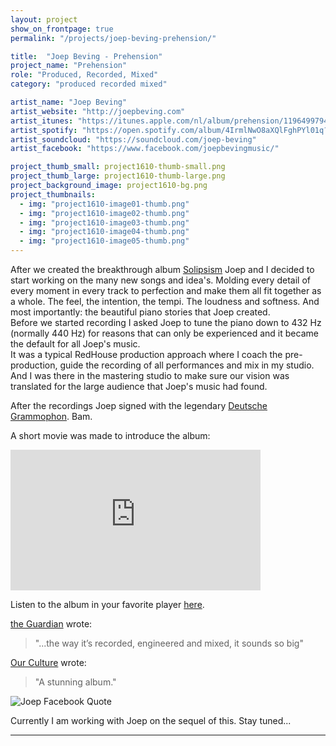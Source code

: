 ```yaml
---
layout: project
show_on_frontpage: true
permalink: "/projects/joep-beving-prehension/"

title:  "Joep Beving - Prehension"
project_name: "Prehension"
role: "Produced, Recorded, Mixed"
category: "produced recorded mixed"

artist_name: "Joep Beving"
artist_website: "http://joepbeving.com"
artist_itunes: "https://itunes.apple.com/nl/album/prehension/1196499794?l=en"
artist_spotify: "https://open.spotify.com/album/4IrmlNwO8aXQlFghPYl01q?si=o4Sfu781RqCYj8HcXVJvXQ"
artist_soundcloud: "https://soundcloud.com/joep-beving"
artist_facebook: "https://www.facebook.com/joepbevingmusic/"

project_thumb_small: project1610-thumb-small.png
project_thumb_large: project1610-thumb-large.png
project_background_image: project1610-bg.png
project_thumbnails:
  - img: "project1610-image01-thumb.png"
  - img: "project1610-image02-thumb.png"
  - img: "project1610-image03-thumb.png"
  - img: "project1610-image04-thumb.png"
  - img: "project1610-image05-thumb.png"
---
```


After we created the breakthrough album [Solipsism](http://www.redhouse.nl/projects/joep-beving-solipsism/) Joep and I decided to start working on the many new songs and idea's. Molding every detail of every moment in every track to perfection and make them all fit together as a whole. The feel, the intention, the tempi. The loudness and softness. And most importantly: the beautiful piano stories that Joep created.<br />
Before we started recording I asked Joep to tune the piano down to 432 Hz (normally 440 Hz) for reasons that can only be experienced and it became the default for all Joep's music.<br />
It was a typical RedHouse production approach where I coach the pre-production, guide the recording of all performances and mix in my studio. And I was there in the mastering studio to make sure our vision was translated for the large audience that Joep's music had found. 

After the recordings Joep signed with the legendary [Deutsche Grammophon](http://www.deutschegrammophon.com/en/cat/4797151?). Bam.

A short movie was made to introduce the album:
<iframe width="400" height="225" src="https://www.youtube.com/embed/Tuh4_h93DZk?rel=0" frameborder="0" gesture="media" allow="encrypted-media" allowfullscreen></iframe>

Listen to the album in your favorite player [here](https://dg.lnk.to/beving-prehension).

[the Guardian](https://www.theguardian.com/music/2017/may/13/joep-beving-dutch-pianist-spotify-star-solipsism) wrote:
>"...the way it’s recorded, engineered and mixed, it sounds so big"

[Our Culture](https://ourculturemag.com/2017/04/09/204-2/) wrote:
>"A stunning album." 

![Joep Facebook Quote](../../img/project1610-facebookquote.png)

Currently I am working with Joep on the sequel of this. Stay tuned...

---